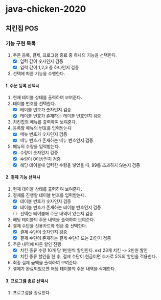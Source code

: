 # java-chicken-2020

## 치킨집 POS

### 기능 구현 목록
1. 주문 등록, 결제, 프로그램 종료 중 하나의 기능을 선택한다.
    - [x] 입력 값이 숫자인지 검증
    - [x] 입력 값이 1,2,3 중 하나인지 검증
2. 선택에 따른 기능을 수행한다.
#### 1. 주문 등록 선택시
1. 현재 테이블 상태를 출력하여 보여준다.
2. 테이블 번호를 선택한다.
    - [x] 테이블 번호가 숫자인지 검증
    - [x] 테이블 번호가 존재하는 테이블 번호인지 검증
3. 치킨집의 메뉴를 출력하여 보여준다.
4. 등록할 메뉴의 번호를 입력받는다
    - [x] 메뉴 번호가 숫자인지 검증
    - [x] 메뉴 번호가 존재하는 메뉴 번호인지 검증
5. 메뉴의 수량을 입력받는다.
    - [x] 수량이 숫자인지 검증
    - [x] 수량이 0이상인지 검증
    - [x] 해당 테이블에 입력한 수량을 넣었을 때, 99를 초과하지 않는지 검증
#### 2. 결제 기능 선택시
1. 현재 테이블 상태를 출력하여 보여준다.
2. 결제를 진행할 테이블 번호를 입력받는다.
    - [x] 테이블 번호가 숫자인지 검증
    - [x] 테이블 번호가 존재하는 테이블 번호인지 검증
    - [ ] 선택한 테이블에 주문 내역이 있는지 검증
3. 해당 테이블의 주문 내역을 출력하여 보여준다.
4. 결제 수단을 신용카드와 현금 중 선택한다.
    - [x] 결제 수단이 숫자인지 검증
    - [x] 결제 수단이 존재하는 결제 수단(1 또는 2)인지 검증
5. 주문 내역에 따른 할인 진행
    - [x] 치킨 종류 수량 10개 당 1만원씩 할인한다. ex) 23개 치킨 -> 2만원 할인
    - [x] 치킨 종류 할인을 한 후, 결제 수단이 현금이면 추가로 5%의 할인을 적용한다.
6. 최종 결제 금액을 출력하여 보여준다.
7. 결제가 완료되었으면 해당 테이블의 주문 내역을 삭제한다.
    
#### 3. 프로그램 종료 선택시
1. 프로그램을 종료한다.